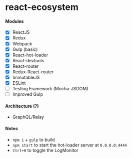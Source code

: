 # react-ecosystem

#### Modules

  * [x] ReactJS
  * [x] Redux
  * [x] Webpack
  * [x] Gulp (basic)
  * [x] React-hot-loader
  * [x] React-devtools
  * [x] React-router
  * [x] Redux-React-router
  * [x] ImmutableJS
  * [x] ESLint
  * [ ] Testing Framework (Mocha-JSDOM)
  * [ ] Improved Gulp

#### Architecture (?)

  * GraphQL/Relay

#### Notes

  - `npm i` + `gulp` to build
  - `npm start` to start the hot-loader server at `0.0.0.0:4444`
  - `Ctrl+H` to toggle the LogMonitor
